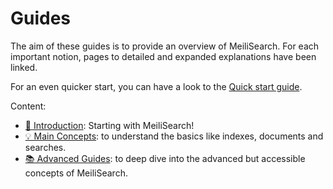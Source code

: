 # Guides

The aim of these guides is to provide an overview of MeiliSearch. For each important notion, pages to detailed and expanded explanations have been linked.

For an even quicker start, you can have a look to the [Quick start guide](/tutorials/howtos/quickstart).

Content:

- [🚀 Introduction](/guides/introduction/): Starting with MeiliSearch!
- [💡 Main Concepts](/guides/main_concepts/): to understand the basics like indexes, documents and searches.
- [📚 Advanced Guides](/guides/advanced_guides/): to deep dive into the advanced but accessible concepts of MeiliSearch.
